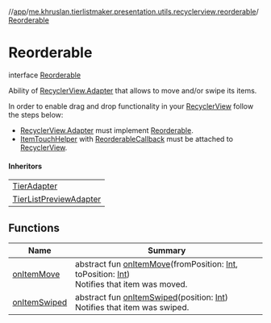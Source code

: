 //[app](../../../index.md)/[me.khruslan.tierlistmaker.presentation.utils.recyclerview.reorderable](../index.md)/[Reorderable](index.md)

# Reorderable

interface [Reorderable](index.md)

Ability of [RecyclerView.Adapter](https://developer.android.com/reference/kotlin/androidx/recyclerview/widget/RecyclerView.Adapter.html) that allows to move and/or swipe its items.

In order to enable drag and drop functionality in your [RecyclerView](https://developer.android.com/reference/kotlin/androidx/recyclerview/widget/RecyclerView.html) follow the steps below:

- [RecyclerView.Adapter](https://developer.android.com/reference/kotlin/androidx/recyclerview/widget/RecyclerView.Adapter.html) must implement [Reorderable](index.md).
- [ItemTouchHelper](https://developer.android.com/reference/kotlin/androidx/recyclerview/widget/ItemTouchHelper.html) with [ReorderableCallback](../-reorderable-callback/index.md) must be attached to [RecyclerView](https://developer.android.com/reference/kotlin/androidx/recyclerview/widget/RecyclerView.html).

#### Inheritors

| |
|---|
| [TierAdapter](../../me.khruslan.tierlistmaker.presentation.adapters/-tier-adapter/index.md) |
| [TierListPreviewAdapter](../../me.khruslan.tierlistmaker.presentation.adapters/-tier-list-preview-adapter/index.md) |

## Functions

| Name | Summary |
|---|---|
| [onItemMove](on-item-move.md) | abstract fun [onItemMove](on-item-move.md)(fromPosition: [Int](https://kotlinlang.org/api/latest/jvm/stdlib/kotlin/-int/index.html), toPosition: [Int](https://kotlinlang.org/api/latest/jvm/stdlib/kotlin/-int/index.html))<br>Notifies that item was moved. |
| [onItemSwiped](on-item-swiped.md) | abstract fun [onItemSwiped](on-item-swiped.md)(position: [Int](https://kotlinlang.org/api/latest/jvm/stdlib/kotlin/-int/index.html))<br>Notifies that item was swiped. |
